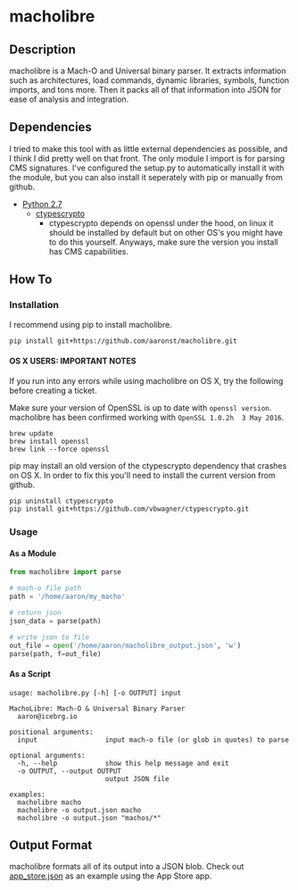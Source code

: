 # macholibre

## Description
macholibre is a Mach-O and Universal binary parser.  It extracts information 
such as architectures, load commands, dynamic libraries, symbols, function 
imports, and tons more.  Then it packs all of that information into JSON for 
ease of analysis and integration.

## Dependencies
I tried to make this tool with as little external dependencies as possible, and
I think I did pretty well on that front.  The only module I import is for parsing
CMS signatures.  I've configured the setup.py to automatically install it with
the module, but you can also install it seperately with pip or manually from github.
* [Python 2.7](https://www.python.org/download/releases/2.7/)
  - [ctypescrypto](https://github.com/vbwagner/ctypescrypto)
    + ctypescrypto depends on openssl under the hood, on linux it should be
      installed by default but on other OS's you might have to do this
      yourself.  Anyways, make sure the version you install has CMS capabilities.

## How To

### Installation
I recommend using pip to install macholibre.
```bash
pip install git+https://github.com/aaronst/macholibre.git
```

#### OS X USERS: IMPORTANT NOTES
If you run into any errors while using macholibre on OS X, try the following
before creating a ticket.

Make sure your version of OpenSSL is up to date with `openssl version`.
macholibre has been confirmed working with `OpenSSL 1.0.2h  3 May 2016`.
```
brew update
brew install openssl
brew link --force openssl
```

pip may install an old version of the ctypescrypto dependency that crashes on OS X.
In order to fix this you'll need to install the current version from github.
```bash
pip uninstall ctypescrypto
pip install git+https://github.com/vbwagner/ctypescrypto.git
```

### Usage
#### As a Module
```python
from macholibre import parse

# mach-o file path
path = '/home/aaron/my_macho'

# return json
json_data = parse(path)

# write json to file
out_file = open('/home/aaron/macholibre_output.json', 'w')
parse(path, f=out_file)
```

#### As a Script
```
usage: macholibre.py [-h] [-o OUTPUT] input

MachoLibre: Mach-O & Universal Binary Parser
  aaron@icebrg.io

positional arguments:
  input                 input mach-o file (or glob in quotes) to parse

optional arguments:
  -h, --help            show this help message and exit
  -o OUTPUT, --output OUTPUT
                        output JSON file

examples:
  macholibre macho
  macholibre -o output.json macho
  macholibre -o output.json "machos/*"
```

## Output Format
macholibre formats all of its output into a JSON blob.  Check out
[app_store.json](app_store.json) as an example using the App Store app.

